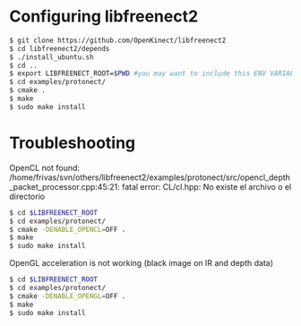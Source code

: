 # Configuring libfreenect2

```sh
$ git clone https://github.com/OpenKinect/libfreenect2
$ cd libfreenect2/depends
$ ./install_ubuntu.sh
$ cd ..
$ export LIBFREENECT_ROOT=$PWD #you may want to include this ENV VARIABLE to your .bash.rc
$ cd examples/protonect/
$ cmake .
$ make 
$ sudo make install
```

# Troubleshooting
OpenCL not found:
/home/frivas/svn/others/libfreenect2/examples/protonect/src/opencl_depth_packet_processor.cpp:45:21: fatal error: CL/cl.hpp: No existe el archivo o el directorio

 
```sh
$ cd $LIBFREENECT_ROOT
$ cd examples/protonect/
$ cmake -DENABLE_OPENCL=OFF .
$ make 
$ sudo make install
```

OpenGL acceleration is not working (black image on IR and depth data)
```sh
$ cd $LIBFREENECT_ROOT
$ cd examples/protonect/
$ cmake -DENABLE_OPENGL=OFF .
$ make 
$ sudo make install
```
